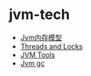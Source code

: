# jvm-tech

- [Jvm内存模型](http://ifeve.com/java-memory-model-6/)
- [Threads and Locks](https://docs.oracle.com/javase/specs/jls/se7/html/jls-17.html#jls-17.4)
- [JVM Tools](https://docs.oracle.com/javase/7/docs/technotes/tools/share/jstat.html)
- [Jvm gc](https://segmentfault.com/a/1190000010648021)
